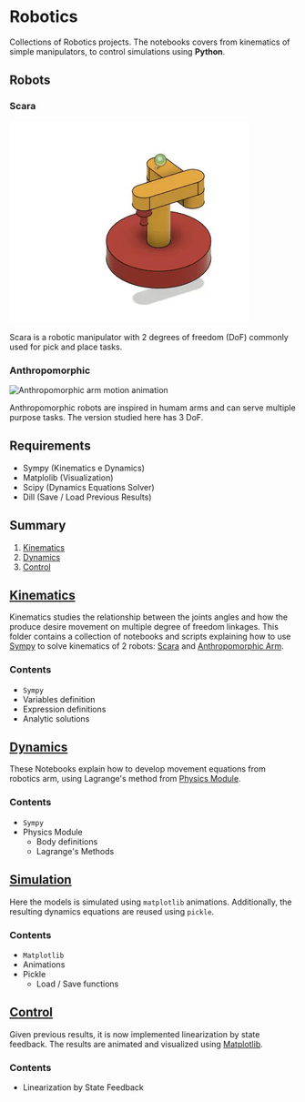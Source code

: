 # Robotics

Collections of Robotics projects. The notebooks covers from kinematics of simple manipulators, to control simulations using **Python**.

## Robots

### Scara

![Scara robot motion animation](https://github.com/Fernandohf/Robotics-Projects/blob/master/media/scara.gif?raw=true)

Scara is a robotic manipulator with 2 degrees of freedom (DoF) commonly used for pick and place tasks.

### Anthropomorphic

![Anthropomorphic arm motion animation]()

Anthropomorphic robots are inspired in humam arms and can serve multiple purpose tasks. The version studied here has 3 DoF.

## Requirements

- Sympy (Kinematics e Dynamics)
- Matplolib (Visualization)
- Scipy (Dynamics Equations Solver)
- Dill (Save / Load Previous Results)

## Summary

1. [Kinematics](#kinematics)
2. [Dynamics](#dynamics)
3. [Control](#control)

## [Kinematics](https://github.com/Fernandohf/Robotica-Projetos/tree/master/1-Kinematics)

Kinematics studies the relationship between the joints angles and how the produce desire movement on multiple degree of freedom linkages. This folder contains a collection of notebooks and scripts explaining how to use [Sympy](http://www.sympy.org/pt/index.html) to solve kinematics of 2 robots: [Scara](#scara) and [Anthropomorphic Arm](#anthropomorphic).

### Contents

- `Sympy`
- Variables definition
- Expression definitions
- Analytic solutions

## [Dynamics](https://github.com/Fernandohf/Robotica-Projetos/tree/master/2-Dynamics)

These Notebooks explain how to develop movement equations from robotics arm, using Lagrange's method from [Physics Module](http://docs.sympy.org/latest/modules/physics/index.html).

### Contents

- `Sympy`
- Physics Module
  - Body definitions
  - Lagrange's Methods

## [Simulation](https://github.com/Fernandohf/Robotica-Projetos/tree/master/3-Simulation)

Here the models is simulated using `matplotlib` animations. Additionally, the resulting dynamics equations are reused using `pickle`.

### Contents

- `Matplotlib`
- Animations
- Pickle
  - Load / Save functions

## [Control](https://github.com/Fernandohf/Robotica-Projetos/tree/master/4-Control)

Given previous results, it is now implemented linearization by state feedback. The results are animated and visualized using [Matplotlib](https://matplotlib.org/).

### Contents

- Linearization by State Feedback
